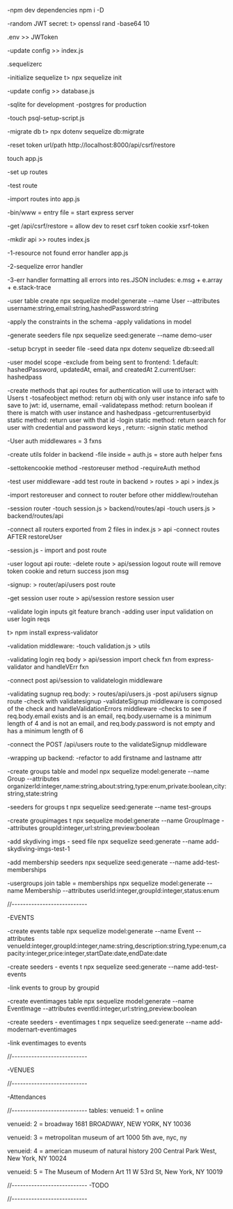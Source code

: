 <!-- Meet Project Notes -->

<!-- phase-0-setup -->

<!-- Backend -->

<!-- SQL -->

-npm dev dependencies
npm i -D

-random JWT secret:
t> openssl rand -base64 10

.env >> JWToken

-update config >> index.js

.sequelizerc

-initialize sequelize
t> npx sequelize init

-update config >> database.js

-sqlite for development
-postgres for production

-touch
psql-setup-script.js

-migrate db
t> npx dotenv sequelize db:migrate

<!-- EXPRESS -->

-reset token url/path
http://localhost:8000/api/csrf/restore

touch app.js

-set up routes

-test route

-import routes into app.js

<!-- create server -->

-bin/www = entry file = start express server

<!-- csrf token access for dev -->

-get /api/csrf/restore =
allow dev to reset csrf token cookie xsrf-token

<!-- phase-1/2-api-routes -->

-mkdir api >> routes
index.js

-1-resource not found error handler
app.js

-2-sequelize error handler

-3-err handler
formatting all errors into res.JSON
includes: e.msg + e.array + e.stack-trace

<!-- phase 3 - user auth -->

-user table create
npx sequelize model:generate --name User --attributes username:string,email:string,hashedPassword:string

-apply the constraints in the schema
-apply validations in model

-generate seeders file
npx sequelize seed:generate --name demo-user

-setup bcrypt in seeder file
-seed data
npx dotenv sequelize db:seed:all

-user model scope
-exclude from being sent to frontend:
1.default: hashedPassword, updatedAt, email, and createdAt
2.currentUser: hashedpass

-create methods that api routes for authentication will use to interact with Users t
-tosafeobject method: return obj with only user instance info safe to save to jwt: id, username, email
-validatepass method: return boolean if there is match with user instance and hashedpass
-getcurrentuserbyid static method: return user with that id
-login static method: return search for user with credential and password keys , return:
-signin static method

-User auth middlewares = 3 fxns

-create utils folder in backend
-file inside = auth.js = store auth helper fxns

-settokencookie method
-restoreuser method
-requireAuth method

-test user middleware
-add test route in backend > routes > api > index.js

-import restoreuser and connect to router before other middlew/routehan

<!-- phase 4 - user auth routes -->

-session router
-touch session.js > backend/routes/api
-touch users.js > backend/routes/api

-connect all routers exported from 2 files in index.js > api
-connect routes AFTER restoreUser

-session.js - import and post route

-user logout api route:
-delete route > api/session
logout route will remove token cookie and return success json msg

-signup: > router/api/users
post route

-get session user route > api/session
restore session user

-validate login inputs git feature branch
-adding user input validation on user login reqs

t> npm install express-validator

-validation middleware:
-touch validation.js > utils

-validating login req body > api/session
import check fxn from express-validator and handleVErr fxn

-connect post api/session to validatelogin middleware

-validating sugnup req.body: > routes/api/users.js
-post api/users signup route
-check with validatesignup
-validateSignup middleware is composed of the check and handleValidationErrors middleware
-checks to see if req.body.email exists and is an email, req.body.username is a minimum length of 4 and is not an email, and req.body.password is not empty and has a minimum length of 6

-connect the POST /api/users route to the validateSignup middleware

-wrapping up backend:
-refactor to add firstname and lastname attr

<!-- migrations -->

-create groups table and model
npx sequelize model:generate --name Group --attributes organizerId:integer,name:string,about:string,type:enum,private:boolean,city:string,state:string

-seeders for groups t
npx sequelize seed:generate --name test-groups

-create groupimages t
npx sequelize model:generate --name GroupImage --attributes groupId:integer,url:string,preview:boolean

-add skydiving imgs - seed file
npx sequelize seed:generate --name add-skydiving-imgs-test-1

-add membership seeders
npx sequelize seed:generate --name add-test-memberships

-usergroups join table = memberships
npx sequelize model:generate --name Membership --attributes userId:integer,groupId:integer,status:enum

//---------------------------

-EVENTS

-create events table
npx sequelize model:generate --name Event --attributes venueId:integer,groupId:integer,name:string,description:string,type:enum,capacity:integer,price:integer,startDate:date,endDate:date

-create seeders - events t
npx sequelize seed:generate --name add-test-events

-link events to group by groupid

-create eventimages table
npx sequelize model:generate --name EventImage --attributes eventId:integer,url:string,preview:boolean

-create seeders - eventimages t
npx sequelize seed:generate --name add-modernart-eventimages


-link eventimages to events

//---------------------------

-VENUES

//---------------------------

-Attendances

//---------------------------
tables:
venueid: 1 = online

venueid: 2 = broadway
1681 BROADWAY, NEW YORK, NY 10036

venueid: 3 = metropolitan museum of art
1000 5th ave, nyc, ny

venueid: 4 = american museum of natural history
200 Central Park West, New York, NY 10024

venueid: 5 = The Museum of Modern Art
11 W 53rd St, New York, NY 10019

//---------------------------
-TODO

//---------------------------
